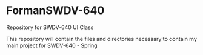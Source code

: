 # FormanSWDV-640
 Repository for SWDV-640 UI Class

 This repository will contain the files and directories necessary to contain my main project for SWDV-640 - Spring
